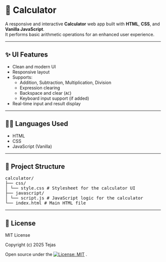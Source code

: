 # 📱 Calculator


A responsive and interactive **Calculator** web app built with **HTML**, **CSS**, and **Vanilla JavaScript**.  
It performs basic arithmetic operations for an enhanced user experience.

---

## ✨ UI Features

- Clean and modern UI
- Responsive layout
- Supports:
  - Addition, Subtraction, Multiplication, Division
  - Expression clearing
  - Backspace and clear (`AC`)
  - Keyboard input support (if added)
- Real-time input and result display

---

## 🧑‍💻 Languages Used

- HTML  
- CSS  
- JavaScript (Vanilla)

---

## 📁 Project Structure

<pre>
calculator/
├── css/
│ └── style.css # Stylesheet for the calculator UI
├── javascript/
│ └── script.js # JavaScript logic for the calculator
└── index.html # Main HTML file
</pre>


---

## 📄 License

MIT License

Copyright (c) 2025 Tejas

Open source under the [![License: MIT](https://img.shields.io/badge/License-MIT-yellow.svg)](LICENSE)
.
